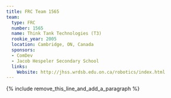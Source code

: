 ```yaml
---
title: FRC Team 1565
team:
  type: FRC
  number: 1565
  name: Think Tank Technologies (T3)
  rookie_year: 2005
  location: Cambridge, ON, Canada
  sponsors:
  - ComDev
  - Jacob Hespeler Secondary School
  links:
    Website: http://jhss.wrdsb.edu.on.ca/robotics/index.html
---
```


{% include remove_this_line_and_add_a_paragraph %}